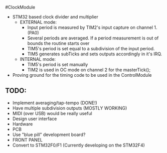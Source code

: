 #ClockModule

 - STM32 based clock divider and multiplier
   - EXTERNAL mode:
     - Input period is measured by TIM2's input capture on channel 1. (PA0)
     - Several periods are averaged. If a period measurement is out of bounds the routine starts over
     - TIM5's period is set equal to a subdivision of the input period.
     - TIM5 generates subTicks and sets outputs accordingly in it's IRQ.
   - INTERNAL mode:
     - TIM5's period is set manually
     - TIM2 is used in OC mode on channel 2 for the masterTick();
 - Proving ground for the timing code to be used in the ControlModule

## TODO:

- Implement averaging/tap-tempo (DONE!)
- Have multiple subdivision outputs (MOSTLY WORKING)
- MIDI (over USB) would be really useful
- Design user interface
- Hardware
 - PCB
 - Use "blue pill" development board?
 - FRONT PANEL
- Convert to STM32F0/F1 (Currently developing on the STM32F4)



